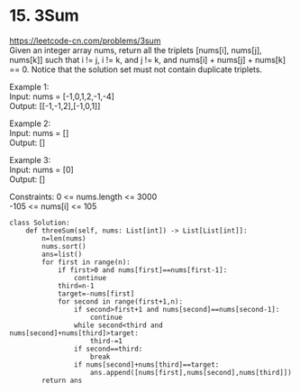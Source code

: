 # 15. 3Sum
https://leetcode-cn.com/problems/3sum  
Given an integer array nums, return all the triplets [nums[i], nums[j], nums[k]] such that i != j, i != k, and j != k, and nums[i] + nums[j] + nums[k] == 0.
Notice that the solution set must not contain duplicate triplets.

Example 1:  
Input: nums = [-1,0,1,2,-1,-4]  
Output: [[-1,-1,2],[-1,0,1]]  

Example 2:  
Input: nums = []  
Output: []  

Example 3:  
Input: nums = [0]  
Output: []  
 

Constraints: 
0 <= nums.length <= 3000  
-105 <= nums[i] <= 105  

``` python3
class Solution:
    def threeSum(self, nums: List[int]) -> List[List[int]]:
        n=len(nums)
        nums.sort()
        ans=list()
        for first in range(n):
            if first>0 and nums[first]==nums[first-1]:
                continue
            third=n-1
            target=-nums[first]
            for second in range(first+1,n):
                if second>first+1 and nums[second]==nums[second-1]:
                    continue
                while second<third and nums[second]+nums[third]>target:
                    third-=1
                if second==third:
                    break
                if nums[second]+nums[third]==target:
                    ans.append([nums[first],nums[second],nums[third]])
        return ans
```
